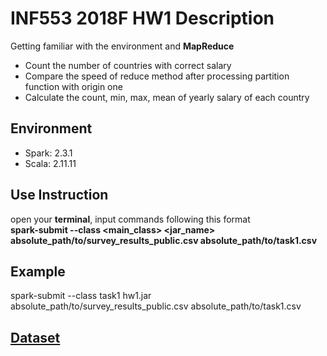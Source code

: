 # INF553 2018F HW1 Description  

Getting familiar with the environment and **MapReduce**

-  Count the number of countries with correct salary 
-  Compare the speed of reduce method after processing partition function with origin one  
-  Calculate the count, min, max, mean of yearly salary of each country

## Environment  

* Spark: 2.3.1  
* Scala: 2.11.11 

## Use Instruction  

open your **terminal**, input commands following this format   
**spark-submit --class <main_class> <jar_name> absolute_path/to/survey_results_public.csv absolute_path/to/task1.csv**  
  
## Example  

spark-submit --class task1 hw1.jar absolute_path/to/survey_results_public.csv absolute_path/to/task1.csv  

## [Dataset](https://www.kaggle.com/stackoverflow/stack-overflow-2018-developer-survey/downloads/survey_results_public.csv/2)

